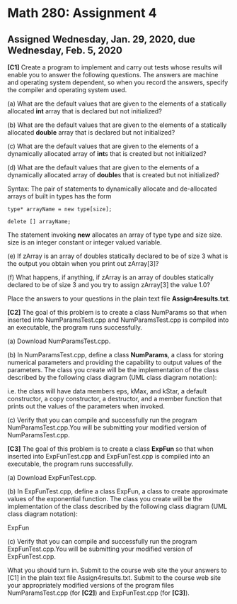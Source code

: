 
# Math 280: Assignment 4
## Assigned Wednesday, Jan. 29, 2020, due Wednesday, Feb. 5, 2020
**[C1]** Create a program to implement and carry out tests whose results will enable you to answer the following questions. The answers are machine and operating system dependent, so when you record the answers, specify the compiler and operating system used.

(a) What are the default values that are given to the elements of a statically allocated **int** array that is declared but not initialized?

(b) What are the default values that are given to the elements of a statically allocated **double** array that is declared but not initialized?

(c) What are the default values that are given to the elements of a dynamically allocated array of **int**s that is created but not initialized?

(d) What are the default values that are given to the elements of a dynamically allocated array of **double**s that is created but not initialized?

Syntax: The pair of statements to dynamically allocate and de-allocated arrays of built in types has the form

`type* arrayName = new type[size];`

`delete [] arrayName;`

The statement invoking **new** allocates an array of type type and size size. size is an integer constant or integer valued variable.

(e) If zArray is an array of doubles statically declared to be of size 3 what is the output you obtain when you print out zArray[3]?

(f) What happens, if anything, if zArray is an array of doubles statically declared to be of size 3 and you try to assign
zArray[3] the value 1.0?

Place the answers to your questions in the plain text file **Assign4results.txt**.

**[C2]** The goal of this problem is to create a class NumParams so that when inserted into NumParamsTest.cpp and NumParamsTest.cpp is compiled into an executable, the program runs successfully.

(a) Download NumParamsTest.cpp.

(b) In NumParamsTest.cpp, define a class **NumParams**, a class for storing numerical parameters and providing the capability to output values of the parameters. The class you create will be the implementation of the class described by the following class diagram (UML class diagram notation):


i.e. the class will have data members eps, kMax, and kStar, a default constructor, a copy constructor, a destructor, and a member function that prints out the values of the parameters when invoked.

(c) Verify that you can compile and successfully run the program NumParamsTest.cpp.You will be submitting your modified version of NumParamsTest.cpp.





**[C3]** The goal of this problem is to create a class **ExpFun** so that when inserted into ExpFunTest.cpp and ExpFunTest.cpp is compiled into an executable, the program runs successfully.

(a) Download ExpFunTest.cpp.

(b) In ExpFunTest.cpp, define a class ExpFun, a class to create approximate values of the exponential function. The class you create will be the implementation of the class described by the following class diagram (UML class diagram notation):

 ExpFun


(c) Verify that you can compile and successfully run the program ExpFunTest.cpp.You will be submitting your modified version of ExpFunTest.cpp.


What you should turn in.
Submit to the course web site the your answers to [C1] in the plain text file Assign4results.txt.
Submit to the course web site your appropriately modified versions of the program files NumParamsTest.cpp (for **[C2]**) and ExpFunTest.cpp (for **[C3]**).
